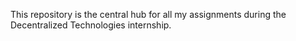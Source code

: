 This repository is the central hub for all my assignments during the Decentralized Technologies internship.
